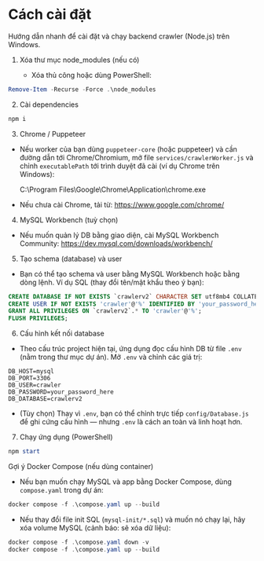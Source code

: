 # Cách cài đặt

Hướng dẫn nhanh để cài đặt và chạy backend crawler (Node.js) trên Windows.

1) Xóa thư mục node_modules (nếu có)

	 - Xóa thủ công hoặc dùng PowerShell:

```powershell
Remove-Item -Recurse -Force .\node_modules
```

2) Cài dependencies

```powershell
npm i
```

3) Chrome / Puppeteer

- Nếu worker của bạn dùng `puppeteer-core` (hoặc puppeteer) và cần đường dẫn tới Chrome/Chromium, mở file `services/crawlerWorker.js` và chỉnh `executablePath` tới trình duyệt đã cài (ví dụ Chrome trên Windows):

	C:\\Program Files\\Google\\Chrome\\Application\\chrome.exe

- Nếu chưa cài Chrome, tải từ: https://www.google.com/chrome/

4) MySQL Workbench (tuỳ chọn)

- Nếu muốn quản lý DB bằng giao diện, cài MySQL Workbench Community: https://dev.mysql.com/downloads/workbench/

5) Tạo schema (database) và user

- Bạn có thể tạo schema và user bằng MySQL Workbench hoặc bằng dòng lệnh. Ví dụ SQL (thay đổi tên/mật khẩu theo ý bạn):

```sql
CREATE DATABASE IF NOT EXISTS `crawlerv2` CHARACTER SET utf8mb4 COLLATE utf8mb4_unicode_ci;
CREATE USER IF NOT EXISTS 'crawler'@'%' IDENTIFIED BY 'your_password_here';
GRANT ALL PRIVILEGES ON `crawlerv2`.* TO 'crawler'@'%';
FLUSH PRIVILEGES;
```

6) Cấu hình kết nối database

- Theo cấu trúc project hiện tại, ứng dụng đọc cấu hình DB từ file `.env` (nằm trong thư mục dự án). Mở `.env` và chỉnh các giá trị:

```
DB_HOST=mysql
DB_PORT=3306
DB_USER=crawler
DB_PASSWORD=your_password_here
DB_DATABASE=crawlerv2
```

- (Tùy chọn) Thay vì `.env`, bạn có thể chỉnh trực tiếp `config/Database.js` để ghi cứng cấu hình — nhưng `.env` là cách an toàn và linh hoạt hơn.

7) Chạy ứng dụng (PowerShell)

```powershell
npm start
```

Gợi ý Docker Compose (nếu dùng container)

- Nếu bạn muốn chạy MySQL và app bằng Docker Compose, dùng `compose.yaml` trong dự án:

```powershell
docker compose -f .\compose.yaml up --build
```

- Nếu thay đổi file init SQL (`mysql-init/*.sql`) và muốn nó chạy lại, hãy xóa volume MySQL (cảnh báo: sẽ xóa dữ liệu):

```powershell
docker compose -f .\compose.yaml down -v
docker compose -f .\compose.yaml up --build
```


